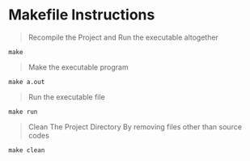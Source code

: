 # Makefile Instructions

> Recompile the Project and Run the executable altogether
```
make
```

> Make the executable program
```
make a.out
```

> Run the executable file
```
make run
```

> Clean The Project Directory By removing files other than source codes
```
make clean
```

